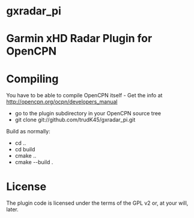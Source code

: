 gxradar_pi
=========
Garmin xHD Radar Plugin for OpenCPN
=======================================
Compiling
=========
You have to be able to compile OpenCPN itself - Get the info at http://opencpn.org/ocpn/developers_manual

* go to the plugin subdirectory in your OpenCPN source tree
* git clone git://github.com/trudK45/gxradar_pi.git

Build as normally:

* cd ..
* cd build
* cmake ..
* cmake --build .

License
=======
The plugin code is licensed under the terms of the GPL v2 or, at your will, later.


